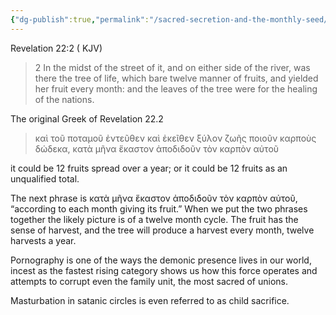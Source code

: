 ```yaml
---
{"dg-publish":true,"permalink":"/sacred-secretion-and-the-monthly-seed/"}
---
```


Revelation 22:2 ( KJV)

> 2 In the midst of the street of it, and on either side of the river, was there the tree of life, which bare twelve manner of fruits, and yielded her fruit every month: and the leaves of the tree were for the healing of the nations.

The original Greek of Revelation 22.2 

> καὶ τοῦ ποταμοῦ ἐντεῦθεν καὶ ἐκεῖθεν ξύλον ζωῆς ποιοῦν καρποὺς δώδεκα, κατὰ μῆνα ἕκαστον ἀποδιδοῦν τὸν καρπὸν αὐτοῦ


it could be 12 fruits spread over a year; or it could be 12 fruits as an unqualified total.

The next phrase is κατὰ μῆνα ἕκαστον ἀποδιδοῦν τὸν καρπὸν αὐτοῦ, “according to each month giving its fruit.” When we put the two phrases together the likely picture is of a twelve month cycle. The fruit has the sense of harvest, and the tree will produce a harvest every month, twelve harvests a year.


Pornography is one of the ways the demonic presence lives in our world, incest as the fastest rising category shows us how this force operates and attempts to corrupt even the family unit, the most sacred of unions. 

Masturbation in satanic circles is even referred to as child sacrifice.
